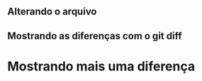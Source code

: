 ## Alterando o arquivo
## Mostrando as diferenças com o git diff
<h1> Mostrando mais uma diferença</h1>
